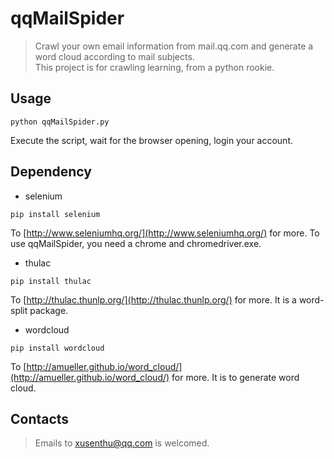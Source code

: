 # qqMailSpider  
> Crawl your own email information from mail.qq.com and generate a word cloud according to mail subjects.  
> This project is for crawling learning, from a python rookie.  
## Usage  
```shell
python qqMailSpider.py
```  
Execute the script, wait for the browser opening, login your account.  
## Dependency  
- selenium  
```shell
pip install selenium
```  
To [http://www.seleniumhq.org/](http://www.seleniumhq.org/) for more. To use qqMailSpider, you need a chrome and chromedriver.exe.  
- thulac  
```shell
pip install thulac
```  
To [http://thulac.thunlp.org/](http://thulac.thunlp.org/) for more. It is a word-split package.  
- wordcloud  
```shell
pip install wordcloud
```  
To [http://amueller.github.io/word_cloud/](http://amueller.github.io/word_cloud/) for more. It is to generate word cloud.  
## Contacts  
> Emails to xusenthu@qq.com is welcomed.  
